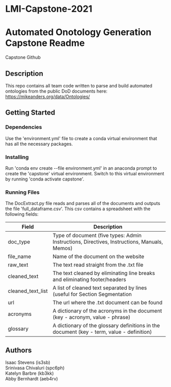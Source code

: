 # LMI-Capstone-2021

# Automated Onotology Generation Capstone Readme

Capstone Github

## Description

This repo contains all team code written to parse and build automated ontologies from the public DoD documents here: https://mikeanders.org/data/Ontologies/

## Getting Started

### Dependencies

Use the 'environment.yml' file to create a conda virtual environment that has all the necessary packages.

### Installing

Run 'conda env create --file environment.yml' in an anaconda prompt to create the 'capstone' virtual environment. Switch to this virtual environment by running 'conda activate capstone'.

### Running Files

The DocExtract.py file reads and parses all of the documents and outputs the file 'full_dataframe.csv'. This csv contains a spreadsheet with the following fields:

| Field       | Description |
| ----------- | ----------- |
| doc_type    | Type of document (five types: Admin Instructions, Directives, Instructions, Manuals, Memos)       |
| file_name   | Name of the document on the website        |
| raw_text      | The text read straight from the .txt file       |
| cleaned_text   | The text cleaned by eliminating line breaks and eliminating footer/headers        |
| cleaned_text_list      | A list of cleaned text separated by lines (useful for Section Segmentation       |
| url   | The url where the .txt document can be found        |
| acronyms      | A dictionary of the acronyms in the document (key - acronym, value - phrase)       |
| glossary   | A dictionary of the glossary definitions in the document (key - term, value - definition)        |

## Authors

Isaac Stevens (is3sb)
<br>
Srinivasa Chivaluri (spc6ph)
<br>
Katelyn Barbre (kb3kk)
<br>
Abby Bernhardt (aeb4rv)
